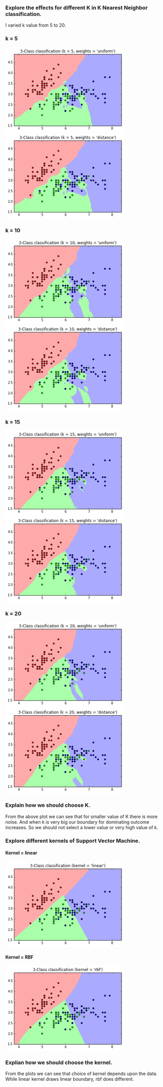 ### Explore the effects for different K in K Nearest Neighbor classification.

I varied k value from 5 to 20.

### k = 5
![alt text](rmuddur_5_uni.png)
![alt text](rmuddur_5_dist.png)

### k = 10
![alt text](rmuddur_10_uni.png)
![alt text](rmuddur_10_dist.png)

### k = 15
![alt text](rmuddur_15_uni.png)
![alt text](rmuddur_15_dist.png)

### k = 20
![alt text](rmuddur_20_uni.png)
![alt text](rmuddur_20_dist.png)

### Explain how we should choose K.
From the above plot we can see that for smaller value of K there is more noise. And when k is very big our boundary for dominating outcome increases. So we should not select a lower value or very high value of k.

### Explore different kernels of Support Vector Machine.
#### Kernel = linear
![alt text](rmuddur_lin.png)
#### Kernel = RBF
![alt text](rmuddur_rbf.png)

### Explian how we should choose the kernel.
From the plots we can see that choice of kernel depends upon the data. While linear kernel draws linear boundary, rbf does different.
